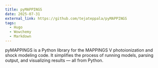 ```yaml
---
title: pyMAPPINGS
date: 2025-07-31
external_link: https://github.com/tejateppala/pyMAPPINGS
tags:
  - Hugo
  - Wowchemy
  - Markdown
---
```


pyMAPPINGS is a Python library for the MAPPINGS V photoionization and shock modeling code. It simplifies the process of running models, parsing output, and visualizing results — all from Python.

<!--more-->
